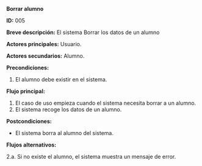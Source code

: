 **Borrar alumno**

**ID:** 005

**Breve descripción:** El sistema Borrar los datos de un alumno


**Actores principales:** Usuario.

**Actores secundarios:** Alumno.

**Precondiciones:**

  1. El alumno debe existir en el sistema.

**Flujo principal:**

  1. El caso de uso empieza cuando el sistema necesita borrar a un alumno.
  2. El sistema recoge los datos de un alumno.

**Postcondiciones:**

  * El sistema borra al alumno del sistema.

**Flujos alternativos:**

  2.a. Si no existe el alumno, el sistema muestra un mensaje de error.
